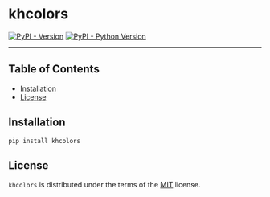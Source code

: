 # khcolors

[![PyPI - Version](https://img.shields.io/pypi/v/khcolors.svg)](https://pypi.org/project/khcolors)
[![PyPI - Python Version](https://img.shields.io/pypi/pyversions/khcolors.svg)](https://pypi.org/project/khcolors)

-----

## Table of Contents

- [Installation](#installation)
- [License](#license)

## Installation

```console
pip install khcolors
```

## License

`khcolors` is distributed under the terms of the [MIT](https://spdx.org/licenses/MIT.html) license.
